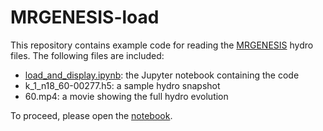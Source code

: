 # MRGENESIS-load

This repository contains example code for reading the [MRGENESIS](https://ui.adsabs.harvard.edu/abs/2009ApJ...696.1142M/abstract) hydro files. The following files are included:

- [load_and_display.ipynb](https://github.com/petarmimica/MRGENESIS-load/blob/main/load_and_display.ipynb): the Jupyter notebook containing the code
- k_1_n18_60-00277.h5: a sample hydro snapshot
- 60.mp4: a movie showing the full hydro evolution

To proceed, please open the [notebook](https://github.com/petarmimica/MRGENESIS-load/blob/main/load_and_display.ipynb).
